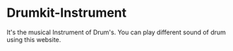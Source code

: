 # Drumkit-Instrument
It's the musical Instrument of Drum's. 
You can play different sound of drum using this website.
